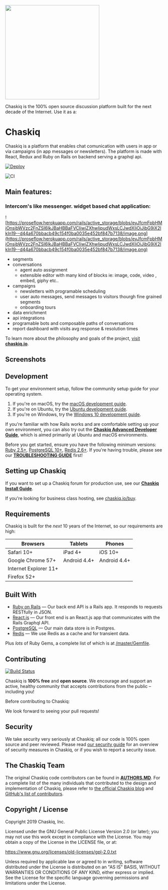 <a href="https://www.chaskiq.io/"><img src=
"https://user-images.githubusercontent.com/1681963/52239617-e2683480-289c-11e9-922b-5da55472e5b4.png"
 width="300px"></a>




Chaskiq is the 100% open source discussion platform built for the next decade of the Internet. Use it as a:


# Chaskiq

Chaskiq is a platform that enables chat comunication with users in app or via campaigns (in app messages or newsletters). The platform is made with React, Redux and Ruby on Rails on backend serving a graphql api.

[![Deploy](https://www.herokucdn.com/deploy/button.svg)](https://heroku.com/deploy?template=https://github.com/michelson/chaskiq/tree/master)

![CI](https://github.com/michelson/chaskiq/workflows/CI/badge.svg)


## Main features:

### Intercom's like messenger. widget based chat application:

![https://proseflow.herokuapp.com/rails/active_storage/blobs/eyJfcmFpbHMiOnsibWVzc2FnZSI6IkJBaHBBaFVCIiwiZXhwIjpudWxsLCJwdXIiOiJibG9iX2lkIn19--d44a670bbacb49c154f0ba0035e452bf847b7138/image.png](https://proseflow.herokuapp.com/rails/active_storage/blobs/eyJfcmFpbHMiOnsibWVzc2FnZSI6IkJBaHBBaFVCIiwiZXhwIjpudWxsLCJwdXIiOiJibG9iX2lkIn19--d44a670bbacb49c154f0ba0035e452bf847b7138/image.png)

- segments
- conversations
  - agent auto assignment
  - extensible editor with many kind of blocks ie: image, code, video , embed, giphy etc..
- campaigns
  - newsletters with programable scheduling
  - user auto messages, send messages to visitors thourgh fine grained segments
  - onboarding tours
- data enrichment
- api integrations
- programable bots and composable paths of conversations
- report dashboard with visits avg response & resolution times

To learn more about the philosophy and goals of the project, [visit **chaskiq.io**](https://www.chaskiq.io).

## Screenshots


## Development

To get your environment setup, follow the community setup guide for your operating system.

1. If you're on macOS, try the [macOS development guide](https://meta.chaskiq.io/t/beginners-guide-to-install-discourse-on-macos-for-development/15772).
1. If you're on Ubuntu, try the [Ubuntu development guide](https://meta.chaskiq.io/t/beginners-guide-to-install-discourse-on-ubuntu-for-development/14727).
1. If you're on Windows, try the [Windows 10 development guide](https://meta.chaskiq.io/t/beginners-guide-to-install-discourse-on-windows-10-for-development/75149).

If you're familiar with how Rails works and are comfortable setting up your own environment, you can also try out the [**Chaskiq Advanced Developer Guide**](docs/DEVELOPER-ADVANCED.md), which is aimed primarily at Ubuntu and macOS environments.

Before you get started, ensure you have the following minimum versions: [Ruby 2.5+](https://www.ruby-lang.org/en/downloads/), [PostgreSQL 10+](https://www.postgresql.org/download/), [Redis 2.6+](https://redis.io/download). If you're having trouble, please see our [**TROUBLESHOOTING GUIDE**](docs/TROUBLESHOOTING.md) first!

## Setting up Chaskiq

If you want to set up a Chaskiq forum for production use, see our [**Chaskiq Install Guide**](docs/INSTALL.md).

If you're looking for business class hosting, see [chaskiq.io/buy](https://www.chaskiq.io/buy/).

## Requirements

Chaskiq is built for the *next* 10 years of the Internet, so our requirements are high:

| Browsers              | Tablets      | Phones       |
| --------------------- | ------------ | ------------ |
| Safari 10+           | iPad 4+      | iOS 10+       |
| Google Chrome 57+     | Android 4.4+ | Android 4.4+ |
| Internet Explorer 11+ |              |              |
| Firefox 52+           |              |              |

## Built With

- [Ruby on Rails](https://github.com/rails/rails) &mdash; Our back end API is a Rails app. It responds to requests RESTfully in JSON.
- [React.js](https://github.com/react/react.js) &mdash; Our front end is an React.js app that communicates with the Rails Graphql API.
- [PostgreSQL](https://www.postgresql.org/) &mdash; Our main data store is in Postgres.
- [Redis](https://redis.io/) &mdash; We use Redis as a cache and for transient data.

Plus *lots* of Ruby Gems, a complete list of which is at [/master/Gemfile](https://github.com/michelson/chaskiq/blob/master/Gemfile).

## Contributing

[![Build Status](https://api.travis-ci.org/michelson/chaskiq.svg?branch=master)](https://travis-ci.org/michelson/chaskiq)

Chaskiq is **100% free** and **open source**. We encourage and support an active, healthy community that
accepts contributions from the public &ndash; including you!

Before contributing to Chaskiq:

We look forward to seeing your pull requests!

## Security

We take security very seriously at Chaskiq; all our code is 100% open source and peer reviewed. Please read [our security guide](https://github.com/michelson/chaskiq/blob/master/docs/SECURITY.md) for an overview of security measures in Chaskiq, or if you wish to report a security issue.

## The Chaskiq Team

The original Chaskiq code contributors can be found in [**AUTHORS.MD**](docs/AUTHORS.md). For a complete list of the many individuals that contributed to the design and implementation of Chaskiq, please refer to [the official Chaskiq blog](https://blog.chaskiq.io/2013/02/the-discourse-team/) and [GitHub's list of contributors](https://github.com/michelson/chaskiq/contributors).

## Copyright / License

Copyright 2019 Chaskiq, Inc.

Licensed under the GNU General Public License Version 2.0 (or later);
you may not use this work except in compliance with the License.
You may obtain a copy of the License in the LICENSE file, or at:

   https://www.gnu.org/licenses/old-licenses/gpl-2.0.txt

Unless required by applicable law or agreed to in writing, software
distributed under the License is distributed on an "AS IS" BASIS,
WITHOUT WARRANTIES OR CONDITIONS OF ANY KIND, either express or implied.
See the License for the specific language governing permissions and
limitations under the License.
